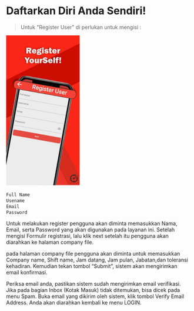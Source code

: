 # Daftarkan Diri Anda Sendiri!

> Untuk "Register User" di perlukan untuk mengisi :

<img src="/apk absen/register.jpeg" width="200" height="407">

    
    Full Name
    Usename
    Email
    Password

Untuk melakukan register pengguna akan diminta memasukkan Nama, Email, serta Password yang akan digunakan pada layanan ini. Setelah mengisi Formulir registrasi, lalu klik next setelah itu pengguna akan diarahkan ke halaman company file.

pada halaman company file pengguna akan diminta untuk memasukkan Company name, Shift name, Jam datang, Jam pulan, Jabatan,dan toleransi kehadiran. Kemudian tekan tombol “Submit”, sistem akan mengirimkan email konfirmasi. 

Periksa email anda, pastikan sistem sudah mengirimkan email verifikasi. Jika pada bagian Inbox (Kotak Masuk) tidak ditemukan, bisa dicek pada menu Spam. Buka email yang dikirim oleh sistem, klik tombol Verify Email Address. Anda akan diarahkan kembali ke menu LOGIN.




